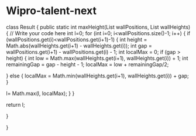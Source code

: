 # Wipro-talent-next
class Result { public static int maxHeight(List wallPositions, List wallHeights) { // Write your code here int l=0; for (int i=0; i<wallPositions.size()-1; i++) { if (wallPositions.get(i)<wallPositions.get(i+1)-1) { int height = Math.abs(wallHeights.get(i+1) - wallHeights.get(i)); int gap = wallPositions.get(i+1) - wallPositions.get(i) - 1; int localMax = 0; if (gap > height) { int low = Math.max(wallHeights.get(i+1), wallHeights.get(i)) + 1; int remainingGap = gap - height - 1; localMax = low + remainingGap/2;

} else { localMax = Math.min(wallHeights.get(i+1), wallHeights.get(i)) + gap; }

l= Math.max(l, localMax); } }

return l;

}

}
